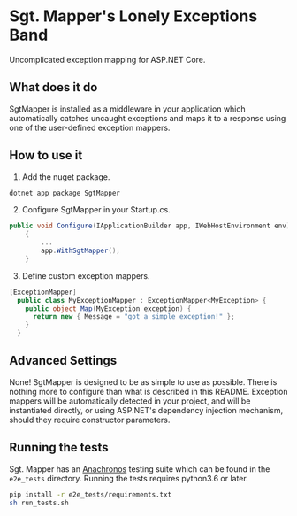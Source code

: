 # Sgt. Mapper's Lonely Exceptions Band
Uncomplicated exception mapping for ASP.NET Core. 

## What does it do
SgtMapper is installed as a middleware in your application which automatically
catches uncaught exceptions and maps it to a response using one of the user-defined
exception mappers.

## How to use it
1. Add the nuget package.
```bash
dotnet app package SgtMapper
```

2. Configure SgtMapper in your Startup.cs.
```csharp
public void Configure(IApplicationBuilder app, IWebHostEnvironment env)
    {
        ...
        app.WithSgtMapper();
    }
```

3. Define custom exception mappers.
```csharp
[ExceptionMapper]
  public class MyExceptionMapper : ExceptionMapper<MyException> {
    public object Map(MyException exception) {
      return new { Message = "got a simple exception!" };
    }
  }
```

## Advanced Settings
None! SgtMapper is designed to be as simple to use as possible. There is nothing
more to configure than what is described in this README. Exception mappers will
be automatically detected in your project, and will be instantiated directly, or
using ASP.NET's dependency injection mechanism, should they require constructor
parameters.

## Running the tests
Sgt. Mapper has an [Anachronos](https://pypi.org/project/anachronos/) testing suite which can be found in the `e2e_tests` directory. Running the tests requires python3.6 or later. 

```bash
pip install -r e2e_tests/requirements.txt
sh run_tests.sh
```
